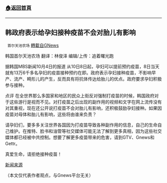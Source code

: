 ###  [:house:返回首頁](https://github.com/ourhimalayas/txt)
---


## 韩政府表示给孕妇接种疫苗不会对胎儿有影响
` 首尔天池农场` [轉載自GNews](https://gnews.org/zh-hans/1575169/)

韩国首尔天池农场
翻译：林俊泽
编辑/上传：追着曙光跑

据韩国MBS新闻10月4日的报道 从10日8日起，孕妇可以提前预约疫苗，8日当天就有13万6千多名孕妇的疫苗接种预约在即。政府表示孕妇接种疫苗，不影响早产、流产、畸形儿的产生，反而具有将抗体传达给胎儿的优点。政府要求孕妇积极参与接种。

点评 在全世界那么多国家和地区的民众上街反对强制打疫苗的时候，韩国政府对于这些游行是视而不见。对打疫苗之后出现的副作用的视频和文字在网上流传没有对其重视，现在还公开说打疫苗不会对胎儿有影响，还积极鼓励孕妇接种。如果因疫苗对母体和胎儿有影响，这些将由谁来负责？

请孕妇们，要多多关注世界各国因为打疫苗导致各种副作用的信息，自己的生命自己维护。在推特、脸书和油管等社交媒体可能无法了解到更多真相，因为这些社交媒体都已经被中共控制。想要了解更多疫苗带来的危害，请到GTV、Gnews和Gettr。

真爱生命，请拒绝接种疫苗！

[新闻来源](https://imnews.imbc.com/replay/2021/nwdesk/article/6304854_34936.html)

（本文仅代表作者观点，与Gnews平台无关）
